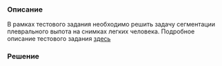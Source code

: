 ### Описание

В рамках тестового задания необходимо решить задачу сегментации плеврального выпота на снимках легких человека. Подробное описание тестового задания [здесь](./Description.md)

### Решение

